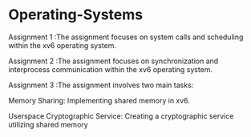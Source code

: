 # Operating-Systems
Assignment 1 :The assignment focuses on system calls and scheduling within the xv6 operating system.

Assignment 2 :The assignment focuses on synchronization and interprocess communication within the xv6 operating system.

Assignment 3 :The assignment involves two main tasks:

Memory Sharing: Implementing shared memory in xv6.

Userspace Cryptographic Service: Creating a cryptographic service utilizing shared memory
